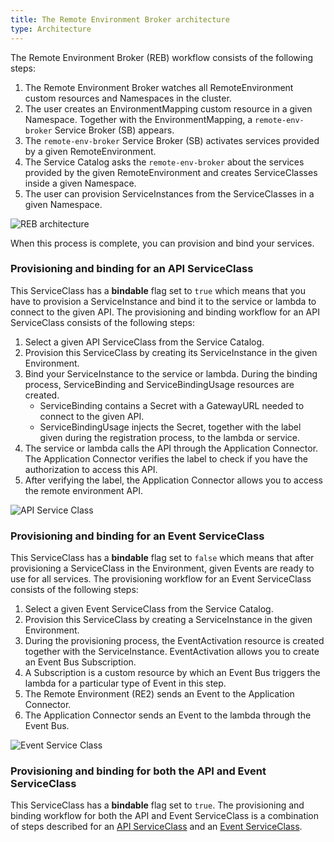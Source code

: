 ```yaml
---
title: The Remote Environment Broker architecture
type: Architecture
---
```


The Remote Environment Broker (REB) workflow consists of the following steps:

1. The Remote Environment Broker watches all RemoteEnvironment custom resources and Namespaces in the cluster.
2. The user creates an EnvironmentMapping custom resource in a given Namespace. Together with the EnvironmentMapping, a `remote-env-broker` Service Broker (SB) appears.
3. The `remote-env-broker` Service Broker (SB) activates services provided by a given RemoteEnvironment.
3. The Service Catalog asks the `remote-env-broker` about the services provided by the given RemoteEnvironment and creates ServiceClasses inside a given Namespace.
4. The user can provision ServiceInstances from the ServiceClasses in a given Namespace.

![REB architecture](assets/001-REB-architecture.png)

When this process is complete, you can provision and bind your services.

### Provisioning and binding for an API ServiceClass

This ServiceClass has a **bindable** flag set to `true` which means that you have to provision a ServiceInstance and bind it to the service or lambda to connect to the given API. The provisioning and binding workflow for an API ServiceClass consists of the following steps:
1. Select a given API ServiceClass from the Service Catalog.
2. Provision this ServiceClass by creating its ServiceInstance in the given Environment.
3. Bind your ServiceInstance to the service or lambda. During the binding process, ServiceBinding and ServiceBindingUsage resources are created.
    * ServiceBinding contains a Secret with a GatewayURL needed to connect to the given API.
    * ServiceBindingUsage injects the Secret, together with the label given during the registration process, to the lambda or service.
4. The service or lambda calls the API through the Application Connector. The Application Connector verifies the label to check if you have the authorization to access this API.
5. After verifying the label, the Application Connector allows you to access the remote environment API.

![API Service Class](assets/003-REB-API-service-class.png)

### Provisioning and binding for an Event ServiceClass

This ServiceClass has a **bindable** flag set to `false` which means that after provisioning a ServiceClass in the Environment, given Events are ready to use for all services. The provisioning workflow for an Event ServiceClass consists of the following steps:
1. Select a given Event ServiceClass from the Service Catalog.
2. Provision this ServiceClass by creating a ServiceInstance in the given Environment.
3. During the provisioning process, the EventActivation resource is created together with the ServiceInstance. EventActivation allows you to create an Event Bus Subscription.
4. A Subscription is a custom resource by which an Event Bus triggers the lambda for a particular type of Event in this step.
5. The Remote Environment (RE2) sends an Event to the Application Connector.
6. The Application Connector sends an Event to the lambda through the Event Bus.


![Event Service Class](assets/004-REB-event-service-class.png)

### Provisioning and binding for both the API and Event ServiceClass

This ServiceClass has a **bindable** flag set to `true`.
The provisioning and binding workflow for both the API and Event ServiceClass is a combination of steps described for an [API ServiceClass](#provisioning-and-binding-for-an-api-serviceclass) and an [Event ServiceClass](#provisioning-and-binding-for-an-event-serviceclass).
